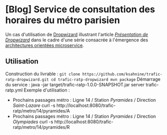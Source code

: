 # [Blog] Service de consultation des horaires du métro parisien
Un cas d'utilisation de <a href="http://dropwizard.io/">Dropwizard</a> illustrant l'article <i><a href="http://blog.inovia-conseil.fr/?p=156">Présentation de Dropwizard</a></i> dans le cadre d'une série consacrée à l'émergence des <a href="http://blog.inovia-conseil.fr/?p=155">architectures orientées microservice</a>.

## Utilisation
Construction du livrable :
`
git clone https://github.com/ksahnine/trafic-ratp-dropwizard.git
cd trafic-ratp-dropwizard
mvn package
`
Démarrage du service :
    java -jar target/trafic-ratp-1.0.0-SNAPSHOT.jar server trafic-ratp.yml
Exemple d'utilisation :
 - Prochains passages métro : Ligne 14 / Station <i>Pyramides</i> / Direction <i>Saint-Lazare</i>
    curl -s http://localhost:8080/trafic-ratp/metro/14/pyramides/A
 - Prochains passages métro : Ligne 14 / Station <i>Pyramides</i> / Direction <i>Olympiades</i>
    curl -s http://localhost:8080/trafic-ratp/metro/14/pyramides/R

